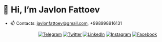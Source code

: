 # 👋 Hi, I’m Javlon Fattoev
- 📫 Contacts: javlonfattoev@gmail.com, +998998916131


<p align="end">
<a href="https://t.me/javlonfattoev"><img alt="Telegram" src="https://img.shields.io/badge/telegram-gray?style=flat-square&logo=telegram"></a>
<a href="https://twitter.com/javlon_fattoev" target="blank"><img alt="Twitter" src="https://img.shields.io/badge/twitter-gray?style=flat-square&logo=twitter"/></a> 
<a href="https://www.linkedin.com/in/javlonfattoev/"><img alt="LinkedIn" src="https://img.shields.io/badge/LinkedIn-gray?style=flat-square&logo=linkedin"></a>
<a href="https://instagram.com/javlon.fattoev"><img alt="Instagram" src="https://img.shields.io/badge/instagram-gray?style=flat-square&logo=instagram"></a>
<a href="https://facebook.com/javlonbek.fattoev"><img alt="Facebook" src="https://img.shields.io/badge/facebook-gray?style=flat-square&logo=facebook"></a>
</p>
